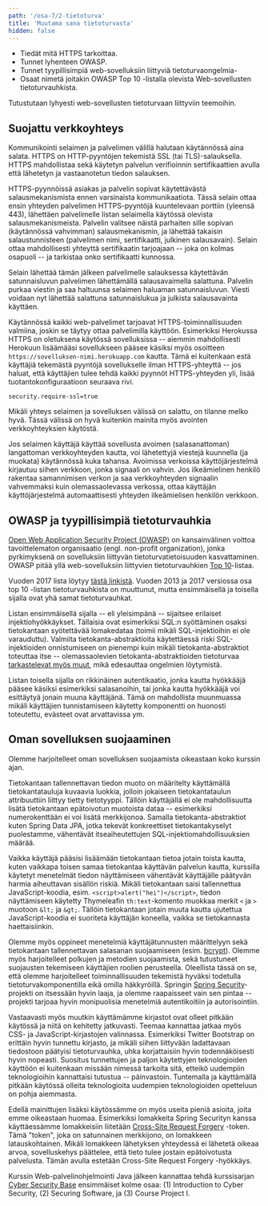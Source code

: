 ```yaml
---
path: '/osa-7/2-tietoturva'
title: 'Muutama sana tietoturvasta'
hidden: false
---
```



<text-box variant='learningObjectives' name='Oppimistavoitteet'>

- Tiedät mitä HTTPS tarkoittaa.
- Tunnet lyhenteen OWASP.
- Tunnet tyypillisimpiä web-sovelluksiin liittyviä tietoturvaongelmia-
- Osaat nimetä joitakin OWASP Top 10 -listalla olevista Web-sovellusten tietoturvauhkista.

</text-box>


Tutustutaan lyhyesti web-sovellusten tietoturvaan liittyviin teemoihin.

## Suojattu verkkoyhteys

Kommunikointi selaimen ja palvelimen välillä halutaan käytännössä aina salata. HTTPS on HTTP-pyyntöjen tekemistä SSL (tai TLS)-salauksella. HTTPS mahdollistaa sekä käytetyn palvelun verifioinnin sertifikaattien avulla että lähetetyn ja vastaanotetun tiedon salauksen.

HTTPS-pyynnöissä asiakas ja palvelin sopivat käytettävästä salausmekanismista ennen varsinaista kommunikaatiota. Tässä selain ottaa ensin yhteyden palvelimen HTTPS-pyyntöjä kuuntelevaan porttiin (yleensä 443), lähettäen palvelimelle listan selaimella käytössä olevista salausmekanismeista. Palvelin valitsee näistä parhaiten sille sopivan (käytännössä vahvimman) salausmekanismin, ja lähettää takaisin salaustunnisteen (palvelimen nimi, sertifikaatti, julkinen salausavain). Selain ottaa mahdollisesti yhteyttä sertifikaatin tarjoajaan -- joka on kolmas osapuoli -- ja tarkistaa onko sertifikaatti kunnossa.

Selain lähettää tämän jälkeen palvelimelle salauksessa käytettävän satunnaisluvun palvelimen lähettämällä salausavaimella salattuna. Palvelin purkaa viestin ja saa haltuunsa selaimen haluaman satunnaisluvun. Viesti voidaan nyt lähettää salattuna satunnaislukua ja julkista salausavainta käyttäen.

Käytännössä kaikki web-palvelimet tarjoavat HTTPS-toiminnallisuuden valmiina, joskin se täytyy ottaa palvelimilla käyttöön. Esimerkiksi Herokussa HTTPS on oletuksena käytössä sovelluksissa -- aiemmin mahdollisesti Herokuun lisäämääsi sovellukseen pääsee käsiksi myös osoitteen `https://sovelluksen-nimi.herokuapp.com` kautta. Tämä ei kuitenkaan estä käyttäjiä tekemästä pyyntöjä sovellukselle ilman HTTPS-yhteyttä -- jos haluat, että käyttäjien tulee tehdä kaikki pyynnöt HTTPS-yhteyden yli, lisää tuotantokonfiguraatioon seuraava rivi.

```
security.require-ssl=true
```


<text-box variant='hint' name='Muutama sana turvallisesta verkkoyhteydestä'>

Mikäli yhteys selaimen ja sovelluksen välissä on salattu, on tilanne melko hyvä. Tässä välissä on hyvä kuitenkin mainita myös avointen verkkoyhteyksien käytöstä.

Jos selaimen käyttäjä käyttää sovellusta avoimen (salasanattoman) langattoman verkkoyhteyden kautta, voi lähetettyjä viestejä kuunnella (ja muokata) käytännössä kuka tahansa. Avoimissa verkoissa käyttöjärjestelmä kirjautuu siihen verkkoon, jonka signaali on vahvin. Jos ilkeämielinen henkilö rakentaa samannimisen verkon ja saa verkkoyhteyden signaalin vahvemmaksi kuin olemassaolevassa verkossa, ottaa käyttäjän käyttöjärjestelmä automaattisesti yhteyden ilkeämielisen henkilön verkkoon.

</text-box>


## OWASP ja tyypillisimpiä tietoturvauhkia

[Open Web Application Security Project (OWASP)](https://www.owasp.org/index.php/Main_Page) on kansainvälinen voittoa tavoittelematon  organisaatio (engl. non-profit organization), jonka pyrkimyksenä on sovelluksiin liittyvän tietoturvatietoisuuden kasvattaminen. OWASP pitää yllä web-sovelluksiin liittyvien tietoturvauhkien [Top 10](https://www.owasp.org/index.php/Category:OWASP_Top_Ten_Project)-listaa.

Vuoden 2017 lista löytyy [tästä linkistä](https://owasp.org/www-project-top-ten/OWASP_Top_Ten_2017/Top_10-2017_Top_10.html). Vuoden 2013 ja 2017 versiossa osa top 10 -listan tietoturvauhkista on muuttunut, mutta ensimmäisellä ja toisella sijalla ovat yhä samat tietoturvauhkat.

Listan ensimmäisellä sijalla -- eli yleisimpänä -- sijaitsee erilaiset injektiohyökkäykset. Tällaisia ovat esimerkiksi SQL:n syöttäminen osaksi tietokantaan syötettävää lomakedataa (toimii mikäli SQL-injektioihin ei ole varauduttu). Valmiita tietokanta-abstraktioita käytettäessä riski SQL-injektioiden onnistumiseen on pienempi kuin mikäli tietokanta-abstraktiot toteuttaa itse -- olemassaolevien tietokanta-abstraktioiden tietoturvaa [tarkastelevat myös muut](https://pivotal.io/security/cve-2016-6652), mikä edesauttaa ongelmien löytymistä.

Listan toisella sijalla on rikkinäinen autentikaatio, jonka kautta hyökkääjä pääsee käsiksi esimerkiksi salasanoihin, tai jonka kautta hyökkääjä voi esittäytyä jonain muuna käyttäjänä. Tämä on mahdollista muunmuassa mikäli käyttäjien tunnistamiseen käytetty komponentti on huonosti toteutettu, evästeet ovat arvattavissa ym.

<quiz id="ee0fb863-1bb3-5df3-adb7-52622edb73bf"></quiz>


## Oman sovelluksen suojaaminen

Olemme harjoitelleet oman sovelluksen suojaamista oikeastaan koko kurssin ajan.

Tietokantaan tallennettavan tiedon muoto on määritelty käyttämällä tietokantatauluja kuvaavia luokkia, jolloin jokaiseen tietokantataulun attribuuttiin liittyy tietty tietotyyppi. Tällöin käyttäjällä ei ole mahdollisuutta lisätä tietokantaan epätoivotun muotoista dataa -- esimerkiksi numerokenttään ei voi lisätä merkkijonoa. Samalla tietokanta-abstraktiot kuten Spring Data JPA, jotka tekevät konkreettiset tietokantakyselyt puolestamme, vähentävät itseaiheutettujen SQL-injektiomahdollisuuksien määrää.

Vaikka käyttäjä pääsisi lisäämään tietokantaan tietoa jotain toista kautta, kuten vaikkapa toisen samaa tietokantaa käyttävän palvelun kautta, kurssilla käytetyt menetelmät tiedon näyttämiseen vähentävät käyttäjälle päätyvän harmia aiheuttavan sisällön riskiä. Mikäli tietokantaan saisi tallennettua JavaScript-koodia, esim. `<script>alert("hei")</script>`, tiedon näyttämiseen käytetty Thymeleafin `th:text`-komento muokkaa merkit `<` ja `>` muotoon `&lt;` ja `&gt;`. Tällöin tietokantaan jotain muuta kautta ujutettua JavaScript-koodia ei suoriteta käyttäjän koneella, vaikka se tietokannasta haettaisiinkin.

Olemme myös oppineet menetelmiä käyttäjätunnusten määrittelyyn sekä tietokantaan tallennettavan salasanan suojaamiseen (esim. [bcrypt](https://en.wikipedia.org/wiki/Bcrypt)). Olemme myös harjoitelleet polkujen ja metodien suojaamista, sekä tutustuneet suojausten tekemiseen käyttäjien roolien perusteella. Oleellista tässä on se, että olemme harjoitelleet toiminnallisuuden tekemistä hyväksi todetulla tietoturvakomponentilla eikä omilla häkkyröillä. Springin [Spring Security](https://spring.io/projects/spring-security)-projekti on itsessään hyvin laaja, ja olemme raapaisseet vain sen pintaa -- projekti tarjoaa hyvin monipuolisia menetelmiä autentikoitiin ja autorisointiin.

Vastaavasti myös muutkin käyttämämme kirjastot ovat olleet pitkään käytössä ja niitä on kehitetty jatkuvasti. Teemaa kannattaa jatkaa myös CSS- ja JavaScript-kirjastojen valinnassa. Esimerkiksi Twitter Bootstrap on erittäin hyvin tunnettu kirjasto, ja mikäli siihen liittyvään ladattavaan tiedostoon päätyisi tietoturvauhka, uhka korjattaisiin hyvin todennäköisesti hyvin nopeasti. Suositus tunnettujen ja paljon käytettyjen teknologioiden käyttöön ei kuitenkaan missään nimessä tarkoita sitä, etteikö uudempiin teknologioihin kannattaisi tutustua -- päinvastoin. Tuntemalla ja käyttämällä pitkään käytössä olleita teknologioita uudempien teknologioiden opetteluun on pohja aiemmasta.

Edellä mainittujen lisäksi käytössämme on myös useita pieniä asioita, joita emme oikeastaan huomaa. Esimerkiksi lomakkeita Spring Securityn kanssa käyttäessämme lomakkeisiin liitetään [Cross-Site Request Forgery](https://www.owasp.org/index.php/Cross-Site_Request_Forgery_(CSRF)) -token. Tämä "token", joka on satunnainen merkkijono, on lomakkeen latauskohtainen. Mikäli lomakkeen lähetyksen yhteydessä ei lähetetä oikeaa arvoa, sovelluskehys päättelee, että tieto tulee jostain epätoivotusta palvelusta. Tämän avulla estetään Cross-Site Request Forgery -hyökkäys.



<text-box variant='hint' name='Cyber Security Base'>

Kurssin Web-palvelinohjelmointi Java jälkeen kannattaa tehdä kurssisarjan [Cyber Security Base](https://cybersecuritybase.mooc.fi/) ensimmäiset kolme osaa: (1) Introduction to Cyber Security, (2) Securing Software, ja (3) Course Project I.

</text-box>
